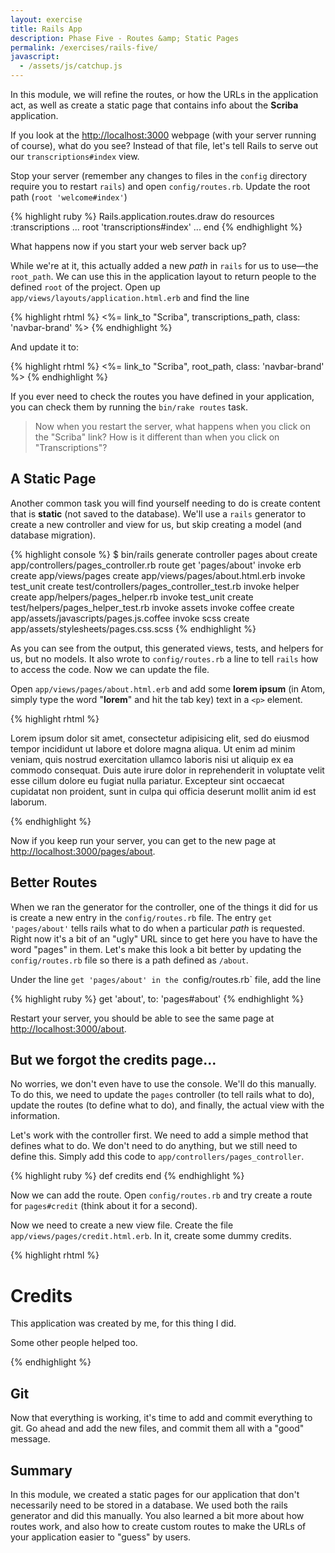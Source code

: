 ```yaml
---
layout: exercise
title: Rails App
description: Phase Five - Routes &amp; Static Pages
permalink: /exercises/rails-five/
javascript:
  - /assets/js/catchup.js
---
```


In this module, we will refine the routes, or how the URLs in the
application act, as well as create a static page that contains info
about the **Scriba** application.

If you look at the [http://localhost:3000][t] webpage (with your server
running of course), what do you see? Instead of that file, let's tell
Rails to serve out our `transcriptions#index` view.

Stop your server (remember any changes to files in the `config`
directory require you to restart `rails`) and open `config/routes.rb`.
Update the root path (`root 'welcome#index'`)

{% highlight ruby %}
Rails.application.routes.draw do
  resources :transcriptions
  ...
  root 'transcriptions#index'
  ...
end
{% endhighlight %}

What happens now if you start your web server back up?

While we're at it, this actually added a new *path* in `rails` for us to
use&mdash;the `root_path`. We can use this in the application layout to
return people to the defined `root` of the project. Open up
`app/views/layouts/application.html.erb` and find the line

{% highlight rhtml %}
<%= link_to "Scriba", transcriptions_path, class: 'navbar-brand' %>
{% endhighlight %}

And update it to:

{% highlight rhtml %}
<%= link_to "Scriba", root_path, class: 'navbar-brand' %>
{% endhighlight %}

If you ever need to check the routes you have defined in your
application, you can check them by running the `bin/rake routes` task.

> Now when you restart the server, what happens when you click on the
> "Scriba" link? How is it different than when you click on
> "Transcriptions"?

## A Static Page

Another common task you will find yourself needing to do is create
content that is **static** (not saved to the database). We'll use a
`rails` generator to create a new controller and view for us, but skip
creating a model (and database migration).

{% highlight console %}
$ bin/rails generate controller pages about
      create  app/controllers/pages_controller.rb
       route  get 'pages/about'
      invoke  erb
      create    app/views/pages
      create    app/views/pages/about.html.erb
      invoke  test_unit
      create    test/controllers/pages_controller_test.rb
      invoke  helper
      create    app/helpers/pages_helper.rb
      invoke    test_unit
      create      test/helpers/pages_helper_test.rb
      invoke  assets
      invoke    coffee
      create      app/assets/javascripts/pages.js.coffee
      invoke    scss
      create      app/assets/stylesheets/pages.css.scss
{% endhighlight %}

As you can see from the output, this generated views, tests, and helpers
for us, but no models. It also wrote to `config/routes.rb` a line to
tell `rails` how to access the code. Now we can update the file.

Open `app/views/pages/about.html.erb` and add some **lorem ipsum** (in
Atom, simply type the word "**lorem**" and hit the tab key) text in a `<p>`
element.

{% highlight rhtml %}
<p>Lorem ipsum dolor sit amet, consectetur adipisicing elit, sed do eiusmod tempor incididunt ut labore et dolore magna aliqua. Ut enim ad minim veniam, quis nostrud exercitation ullamco laboris nisi ut aliquip ex ea commodo consequat. Duis aute irure dolor in reprehenderit in voluptate velit esse cillum dolore eu fugiat nulla pariatur. Excepteur sint occaecat cupidatat non proident, sunt in culpa qui officia deserunt mollit anim id est laborum.</p>
{% endhighlight %}

Now if you keep run your server, you can get to the new page at
[http://localhost:3000/pages/about](http://localhost:3000/pages/about).

## Better Routes
When we ran the generator for the controller, one of the things it did for us
is create a new entry in the `config/routes.rb` file. The entry `get
'pages/about'` tells rails what to do when a particular *path* is requested.
Right now it's a bit of an "ugly" URL since to get here you have to have the
word "pages" in them. Let's make this look a bit better by updating the
`config/routes.rb` file so there is a path defined as `/about`.

Under the line `get 'pages/about' in the `config/routes.rb` file, add the line

{% highlight ruby %}
get 'about', to: 'pages#about'
{% endhighlight %}

Restart your server, you should be able to see the same page at
[http://localhost:3000/about](http://localhost:3000/about).

## But we forgot the credits page...

No worries, we don't even have to use the console. We'll do this manually. To
do this, we need to update the `pages` controller (to tell rails what to do),
update the routes (to define what to do), and finally, the actual view with the
information.

Let's work with the controller first. We need to add a simple method that
defines what to do. We don't need to do anything, but we still need to define
this. Simply add this code to `app/controllers/pages_controller`.

{% highlight ruby %}
def credits
end
{% endhighlight %}

Now we can add the route. Open `config/routes.rb` and try create a route for
`pages#credit` (think about it for a second).

Now we need to create a new view file. Create the file
`app/views/pages/credit.html.erb`. In it, create some dummy credits.

{% highlight rhtml %}
<h1>Credits</h1>
<p>This application was created by me, for this thing I did.</p>
<p>Some other people helped too.</p>
{% endhighlight %}

## Git
Now that everything is working, it's time to add and commit everything to git.
Go ahead and add the new files, and commit them all with a "good" message.

## Summary
In this module, we created a static pages for our application that don't
necessarily need to be stored in a database. We used both the rails generator
and did this manually. You also learned a bit more about how routes work, and
also how to create custom routes to make the URLs of your application easier to
"guess" by users.

[t]: http://localhost:3000/
